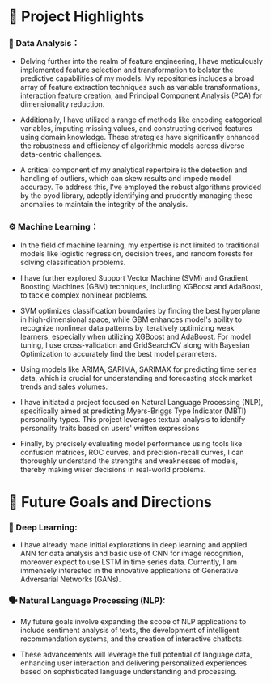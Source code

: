 # :dizzy: Project Highlights

### 🧮 Data Analysis：

* Delving further into the realm of feature engineering, I have meticulously implemented feature selection and transformation to bolster the predictive capabilities of my models. My repositories includes a broad array of feature extraction techniques such as variable transformations, interaction feature creation, and Principal Component Analysis (PCA) for dimensionality reduction. 

* Additionally, I have utilized a range of methods like encoding categorical variables, imputing missing values, and constructing derived features using domain knowledge. These strategies have significantly enhanced the robustness and efficiency of algorithmic models across diverse data-centric challenges.

* A critical component of my analytical repertoire is the detection and handling of outliers, which can skew results and impede model accuracy. To address this, I've employed the robust algorithms provided by the pyod library, adeptly identifying and prudently managing these anomalies to maintain the integrity of the analysis.

### ⚙️ Machine Learning：
* In the field of machine learning, my expertise is not limited to traditional models like logistic regression, decision trees, and random forests for solving classification problems. 

* I have further explored Support Vector Machine (SVM) and Gradient Boosting Machines (GBM) techniques, including XGBoost and AdaBoost, to tackle complex nonlinear problems. 

* SVM optimizes classification boundaries by finding the best hyperplane in high-dimensional space, while GBM enhances model's ability to recognize nonlinear data patterns by iteratively optimizing weak learners, especially when utilizing XGBoost 
and AdaBoost. For model tuning, I use cross-validation and GridSearchCV along with Bayesian Optimization to accurately find the best model parameters. 

* Using models like ARIMA, SARIMA, SARIMAX for predicting time series data, which is crucial for understanding and forecasting stock market trends and sales volumes.

* I have initiated a project focused on Natural Language Processing (NLP), specifically aimed at predicting Myers-Briggs Type Indicator (MBTI) personality types. This project leverages textual analysis to identify personality traits based on users' written expressions

* Finally, by precisely evaluating model performance using tools like confusion matrices, ROC 
curves, and precision-recall curves, I can thoroughly understand the strengths and weaknesses of models, thereby making wiser decisions in real-world problems.

# :gem: Future Goals and Directions

### 🧠 Deep Learning: 
* I have already made initial explorations in deep learning and applied ANN for data analysis and basic use of CNN for image recognition, moreover expect to use LSTM in time series data. 
Currently, I am immensely interested in the innovative applications of Generative Adversarial Networks (GANs).

### 🗣️ Natural Language Processing (NLP): 
*  My future goals involve expanding the scope of NLP applications to include sentiment analysis of texts, the development of intelligent recommendation systems, and the creation of interactive chatbots.

*  These advancements will leverage the full potential of language data, enhancing user interaction and delivering personalized experiences based on sophisticated language understanding and processing.
